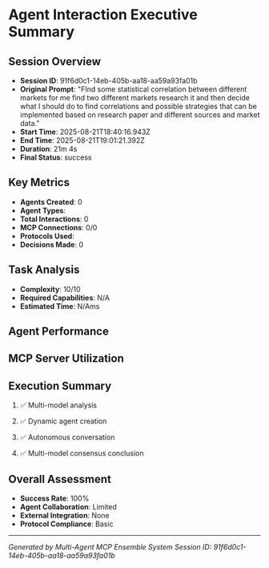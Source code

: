 # Agent Interaction Executive Summary

## Session Overview
- **Session ID**: 91f6d0c1-14eb-405b-aa18-aa59a93fa01b
- **Original Prompt**: "FInd some statistical correlation between different markets for me find two different markets research it and then decide what I should do to find correlations and possible strategies that can be implemented based on research paper and different sources and market data."
- **Start Time**: 2025-08-21T18:40:16.943Z
- **End Time**: 2025-08-21T19:01:21.392Z
- **Duration**: 21m 4s
- **Final Status**: success

## Key Metrics
- **Agents Created**: 0
- **Agent Types**: 
- **Total Interactions**: 0
- **MCP Connections**: 0/0
- **Protocols Used**: 
- **Decisions Made**: 0

## Task Analysis
- **Complexity**: 10/10
- **Required Capabilities**: N/A
- **Estimated Time**: N/Ams

## Agent Performance


## MCP Server Utilization


## Execution Summary

1. ✅ Multi-model analysis

2. ✅ Dynamic agent creation

3. ✅ Autonomous conversation

4. ✅ Multi-model consensus conclusion


## Overall Assessment
- **Success Rate**: 100%
- **Agent Collaboration**: Limited
- **External Integration**: None
- **Protocol Compliance**: Basic

---
*Generated by Multi-Agent MCP Ensemble System*
*Session ID: 91f6d0c1-14eb-405b-aa18-aa59a93fa01b*
